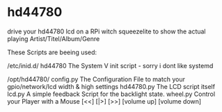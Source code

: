 # hd44780
drive your hd44780 lcd on a RPi witch squeezelite to show the actual playing Artist/Titel/Album/Genre

These Scripts are beeing used:

/etc/inid.d/
hd44780     The System V init script - sorry i dont like systemd


/opt/hd44780/
config.py 	The Configuration File to match your gpio/network/lcd width & high settings
hd44780.py 	The LCD script itself
lcd.py 	    A simple feedback Script for the backlight state.
wheel.py    Control your Player with a Mouse [<<] [|>] [>>] [volume up] [volume down]
